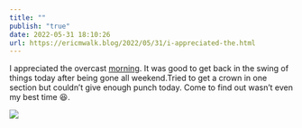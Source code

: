 ```yaml
---
title: ""
publish: "true"
date: 2022-05-31 18:10:26
url: https://ericmwalk.blog/2022/05/31/i-appreciated-the.html
---
```


I appreciated the overcast [morning](http://www.strava.com/activities/7232285189). It was good to get back in the swing of things today after being gone all weekend.Tried to get a crown in one section but couldn’t give enough punch today. Come to find out wasn’t even my best time 😆.

![](https://ericmwalk.blog/uploads/2022/da66920750.jpg)
